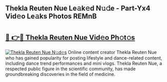 ## Thekla Reuten Nue Le𝚊k𝚎d N𝚞𝚍e - Part-Yx4 Vid𝚎o Le𝚊ks Photos REMnB

# <h2><a href="http://fb2lzhf.evod.top/?m=Thekla+Reuten+Nue">🔗 👉🔴 Thekla Reuten Nue Vid𝚎o Ph𝚘t𝚘s</a></h2>

[![Thekla Reuten Nue N𝚞d𝚎s](https://i.imgur.com/8V9OHl7.gif)](http://fb2lzhf.evod.top/?m=Thekla+Reuten+Nue)
Online content creator Thekla Reuten Nue who has gained popularity for posting lifestyle and dance-related content, including dance trend performances and mini vlogs. Thekla Reuten Nue, a respected public figure in the scientific community, has made groundbreaking discoveries in the field of medicine. 
